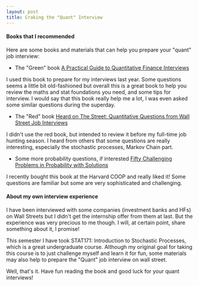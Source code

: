 ```yaml
---
layout: post
title: Craking the "Quant" Interview
---
```




#### Books that I recommended
Here are some books and materials that can help you prepare your "quant" job interview:

- The "Green" book
[A Practical Guide to Quantitative Finance Interviews ](https://www.amazon.com/Practical-Guide-Quantitative-Finance-Interviews/dp/1438236662)

I used this book to prepare for my interviews last year. Some questions seems a little bit old-fashioned but overall this is a great book to help you review the maths and stat foundations you need, and some tips for interview. I would say that this book really help me a lot, I was even asked some similar questions during the superday.

- The "Red" book
[Heard on The Street: Quantitative Questions from Wall Street Job Interviews](https://www.amazon.com/Heard-Street-Quantitative-Questions-Interviews/dp/0994118252/ref=pd_sim_14_5?_encoding=UTF8&pd_rd_i=0994118252&pd_rd_r=DPZESW7BYA7A7AC2WPYN&pd_rd_w=uaLYj&pd_rd_wg=xIepr&psc=1&refRID=DPZESW7BYA7A7AC2WPYN)

I didn't use the red book, but intended to review it before my full-time job hunting season. I heard from others that some questions are really interesting, especially the stochastic processes, Markov Chain part.

- Some more probability questions, if interested
[Fifty Challenging Problems in Probability with Solutions ](https://www.amazon.com/Challenging-Problems-Probability-Solutions-Mathematics/dp/0486653552/ref=pd_sim_14_4?_encoding=UTF8&pd_rd_i=0486653552&pd_rd_r=WQ4YZKYEFTN290593V1B&pd_rd_w=ACLPw&pd_rd_wg=cem03&psc=1&refRID=WQ4YZKYEFTN290593V1B)

I recently bought this book at the Harvard COOP and really liked it! Some questions are familiar but some are very sophisticated and challenging. 


#### About my own interview experience

I have been interviewed with some companies (investment banks and HFs) on Wall Streets but I didn't get the internship offer from them at last. But the experience was very precious to me though. I will, at certain point, share something about it, I promise! 

This semester I have took STAT171: Introduction to Stochastic Processes, which is a great undergraduate course. Although my original goal for taking this course is to just challenge myself and learn it for fun, some materials may also help to prepare the "Quant" job interview on wall street.

Well, that's it. Have fun reading the book and good luck for your quant interviews!